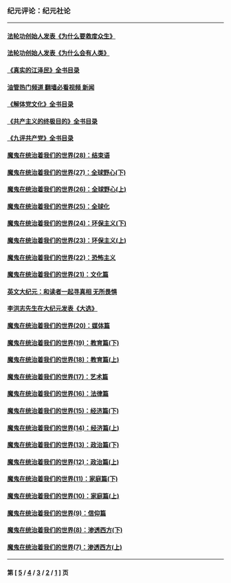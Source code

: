 ### 纪元评论：纪元社论
---
#### [法轮功创始人发表《为什么要救度众生》](../../pages/nsc422/n13975246.md?05290330) 
#### [法轮功创始人发表《为什么会有人类》](../../pages/nsc422/n13912117.md?05290330) 
#### [《真实的江泽民》全书目录](../../pages/nsc422/n13721399.md?05290330) 
#### [油管热门频道 翻墙必看视频 新闻](ok?05290330)
#### [《解体党文化》全书目录](../../pages/nsc422/n13721157.md?05290330) 
#### [《共产主义的终极目的》全书目录](../../pages/nsc422/n13721048.md?05290330) 
#### [《九评共产党》全书目录](../../pages/nsc422/n13708085.md?05290330) 
#### [魔鬼在统治着我们的世界(28)：结束语](../../pages/nsc422/n10936246.md?05290330) 
#### [魔鬼在统治着我们的世界(27)：全球野心(下)](../../pages/nsc422/n10928319.md?05290330) 
#### [魔鬼在统治着我们的世界(26)：全球野心(上)](../../pages/nsc422/n10900318.md?05290330) 
#### [魔鬼在统治着我们的世界(25)：全球化](../../pages/nsc422/n10788205.md?05290330) 
#### [魔鬼在统治着我们的世界(24)：环保主义(下)](../../pages/nsc422/n10695307.md?05290330) 
#### [魔鬼在统治着我们的世界(23)：环保主义(上)](../../pages/nsc422/n10688613.md?05290330) 
#### [魔鬼在统治着我们的世界(22)：恐怖主义](../../pages/nsc422/n10614727.md?05290330) 
#### [魔鬼在统治着我们的世界(21)：文化篇](../../pages/nsc422/n10597706.md?05290330) 
#### [英文大纪元：和读者一起寻真相 无所畏惧](../../pages/nsc422/n12542027.md?05290330) 
#### [李洪志先生在大纪元发表《大选》](../../pages/nsc422/n12534746.md?05290330) 
#### [魔鬼在统治着我们的世界(20)：媒体篇](../../pages/nsc422/n10586579.md?05290330) 
#### [魔鬼在统治着我们的世界(19)：教育篇(下)](../../pages/nsc422/n10564808.md?05290330) 
#### [魔鬼在统治着我们的世界(18)：教育篇(上)](../../pages/nsc422/n10526970.md?05290330) 
#### [魔鬼在统治着我们的世界(17)：艺术篇](../../pages/nsc422/n10499093.md?05290330) 
#### [魔鬼在统治着我们的世界(16)：法律篇](../../pages/nsc422/n10485969.md?05290330) 
#### [魔鬼在统治着我们的世界(15)：经济篇(下)](../../pages/nsc422/n10469975.md?05290330) 
#### [魔鬼在统治着我们的世界(14)：经济篇(上)](../../pages/nsc422/n10457370.md?05290330) 
#### [魔鬼在统治着我们的世界(13)：政治篇(下)](../../pages/nsc422/n10448270.md?05290330) 
#### [魔鬼在统治着我们的世界(12)：政治篇(上)](../../pages/nsc422/n10444576.md?05290330) 
#### [魔鬼在统治着我们的世界(11)：家庭篇(下)](../../pages/nsc422/n10440961.md?05290330) 
#### [魔鬼在统治着我们的世界(10)：家庭篇(上)](../../pages/nsc422/n10435448.md?05290330) 
#### [魔鬼在统治着我们的世界(9)：信仰篇](../../pages/nsc422/n10432159.md?05290330) 
#### [魔鬼在统治着我们的世界(8)：渗透西方(下)](../../pages/nsc422/n10429603.md?05290330) 
#### [魔鬼在统治着我们的世界(7)：渗透西方(上)](../../pages/nsc422/n10426013.md?05290330) 

---
#### 第 [ [5](./5.md?05290330) / [4](./4.md?05290330) / [3](./3.md?05290330) / [2](./2.md?05290330) / [1](./1.md?05290330) ] 页
